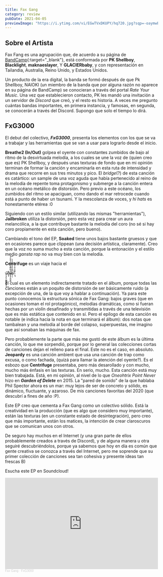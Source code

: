 ```yaml
---
title: Fax Gang
category: review
pubDate: 2021-04-05
previewImage: "https://i.ytimg.com/vi/EGwTVxDKUPY/hq720.jpg?sqp=-oaymwEhCK4FEIIDSFryq4qpAxMIARUAAAAAGAElAADIQj0AgKJD&rs=AOn4CLCCAd9J1crWGnoPWZ0ThwvaeBYCJQ"
---
```


## Sobre el Artista
Fax Fang es una agrupación que, de acuerdo a su página de [BandCamp](https://faxgang.bandcamp.com/){:target="_blank"},
está conformada por **PK Shellboy**, **Blacklight**,
**maknaeslayer**, Y **GLACIERbaby**, y con representación en Tailandia, Australia, Reino Unido, y Estados Unidos.

Un producto de la era digital, la banda se formó después de que Pk Shellboy, NAIOKI (un miembro de la banda que por
alguna razón no aparece en su página de BandCamp) se
conocieran a través del portal *Rate Your Music*. Una vez que establecieron contacto, PK les mandó una invitación a un
servidor de *Discord* que creó, y el resto es historia. A veces me pregunto cuántas bandas importantes, en primera
instancia, y famosas, en segunda, se conocerán a través del Discord. Supongo que solo el tiempo lo
dirá.

## FxG3000
El debut del colectivo, ***FxG3000***, presenta los elementos con los que se va a trabajar y las herramientas que se
van a usar para lograrlo desde el inicio.

**Breathe2 (In/Out)** golpea el oyente con constantes zumbidos de bajo al ritmo de la desvirtuada melodía, a los cuales
se une la voz de (quien creo que es) PK Shellboy,
y después unas texturas de fondo que en mi opinión terminan de formar la canción y encaminarla en esta ruta de
intensidad y drama que recorre en sus tres minutos y pico.
El *bridge*(?) de esta canción es catártico: un sample de una voz aguda que había pertenecido al reino de la
melodía de repente toma protagonismo y submerge a la canción entera
en un océano metálico de distorsión. Pero previo a este océano, los zumbidos del ritmo se apaciguan, como dando el mar
retrocede cuando está a punto de haber un tsunami. Y la mescolanza de voces, y *hi hats* es honestamente etérea :0

Siguiendo con un estilo similar (utilizando las mismas "herramientas"), **Jailbroken** utiliza la distorsión, pero esta
vez para crear un aura melancólica, a la que contribuye bastante la melodía del coro (no sé si hay coro propiamente
en esta canción, pero bueno).

Cambiando el tono del EP, **Soaked** tiene unos bajos bastante gruesos y que en ocasiones parece que clippean (una
decisión artística, claramente). Creo que la voz no suma mucho a esta canción, porque la entonación y el estilo
medio *gansta rap* no va muy bien con la melodía.

**Centrifuge** es un viaje hacia el

 v̴̨̧̙̞̤͚͇̳̘͎͍̖͜͠ơ̶̝̖̄̆i̸̢̛̝̗͓̺͕͇̓̏̃̅͊͋̌̀̐̽̋͋̊͝d̶̩̣̎͆̌͋͒͗̎̑̐͐̾ͅ
̴̢̘̿͋̈̐̔̌̓̕̕

el cual es un elemento indirectamente tratado en el álbum, porque todas las canciones están a un poquito de distorsión
de ser básicamente ruido (a excepción de una, de la que voy a hablar a continuación). Ya para este punto conocemos la
estructura sónica de Fax Gang: bajos graves (que en ocasiones toman el rol protagónico), melodías dramáticas, como si
fueran hechas por un violín desafinado y transmitidas a través de una televisión que es más estática que contenido en
sí. Pero el epílogo de esta canción es notable (e indica hacia la nota en que terminará el álbum): dos notas que
tambalean y una melodía al borde del colapso, superpuestas, me imagino que así sonaban las máquinas de fax.

Pero probablemente la parte que más me gustó de este álbum es la última canción, lo que me sorpendió, porque por lo
general las colecciones cortas de canciones dejan el relleno para el final. Este no es el caso, en absoluto. <br />
**Jeopardy** es una canción ambient que usa una canción de trap como excusa, o como fachada, (quizá para llamar
la atención del oyente?). Es el esbozo que **Centrifuge** presentaba, pero más desarollado y con mucho, mucho más
énfasis en las texturas. En serio, mucho. Esta canción está muy bien trabajada. Está, en mi opinión, al nivel de lo que
*Oneohtrix Point Never* hizo en ***Garden of Delete*** en 2015. La "pared de sonido" de la que hablaba Phil Spector
ahora es un mar: muy lejos de ser de concreto y sólido, es dinámico, fluctuante, y azaroso. De mis canciones favoritas
del 2020 (que descubrí a fines de año :P).

Este EP creo que cementa a Fax Gang como un colectivo sólido.
Está la creatividad en la producción (que es algo que considero muy importante), están las texturas (en un constante
estado de desintegración), pero creo que más importante, están los matices, la intención de crear claroscuros que se
comunican unos con otros.

 De seguro hay muchos en el Internet (y una gran parte de
ellos probablemente creados a través de Discord), y de alguna manera u otra seguiré descubriéndolos, porque ya sabemos
que hoy en día es común que gente creativa se conozca a través del Internet, pero me soprende que su primer colección
de canciones sea tan cohesiva y presente ideas tan frescas B)


Esucha este EP en Soundcloud!
<iframe width="100%" height="300" scrolling="no" frameborder="no" allow="autoplay" src="https://w.soundcloud.com/player/?url=https%3A//api.soundcloud.com/playlists/1014768799&color=%23ff5500&auto_play=false&hide_related=false&show_comments=true&show_user=true&show_reposts=false&show_teaser=true&visual=true"></iframe><div style="font-size: 10px; color: #cccccc;line-break: anywhere;word-break: normal;overflow: hidden;white-space: nowrap;text-overflow: ellipsis; font-family: Interstate,Lucida Grande,Lucida Sans Unicode,Lucida Sans,Garuda,Verdana,Tahoma,sans-serif;font-weight: 100;"><a href="https://soundcloud.com/fax-gang" title="Fax Gang" target="_blank" style="color: #cccccc; text-decoration: none;">Fax Gang</a> · <a href="https://soundcloud.com/fax-gang/sets/fxg3000" title="FxG3000" target="_blank" style="color: #cccccc; text-decoration: none;">FxG3000</a></div>